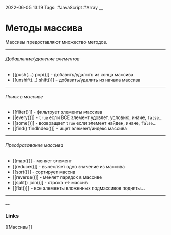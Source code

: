 2022-06-05 13:19
Tags: #JavaScript #Array
__
# Методы массива
Массивы предоставляют множество методов.

---
###### Добавление/удаление элементов
- [[push(...) pop()]] - добавить/удалить из конца массива
- [[unshift(...) shift()]] - добавить/удалить из начала массива

---
###### Поиск в массиве
- [[filter()]] - фильтрует элементы массива
- [[every()]] - `true` если ВСЕ элемент удовлет. условию, иначе, `false`...
- [[some()]] - возвращает `true` если элемент найден, иначе, `false`...
- [[find() findIndex()]] - ищет элемент/индекс массива

---
###### Преобразование массива
- [[map()]] - меняет элемент
- [[reduce()]] - вычесляет одно значение из массива
- [[sort()]] - сортирует массив
- [[reverse()]] - меняет парядок в массиве
- [[split() join()]] - строка <-> массив
- [[flat()]] - все элементы вложенных подмассивов подняты...

---
__
### Links
[[Массивы]]